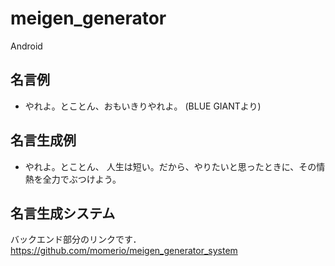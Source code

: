 # meigen_generator
Android

## 名言例
- やれよ。とことん、おもいきりやれよ。 (BLUE GIANTより)

## 名言生成例
- やれよ。とことん、 人生は短い。だから、やりたいと思ったときに、その情熱を全力でぶつけよう。

## 名言生成システム
バックエンド部分のリンクです．
https://github.com/momerio/meigen_generator_system

